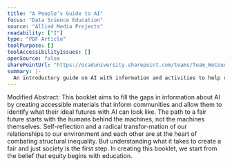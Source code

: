 ```yaml
---
title: "A People’s Guide to AI"
focus: "Data Science Education"
source: "Allied Media Projects"
readability: ["I"]
type: "PDF Article"
toolPurpose: []
toolAccessibilityIssues: []
openSource: false
sharePointUrl: "https://ocaduniversity.sharepoint.com/teams/Team_WeCount/Shared%20Documents/Resources%20and%20Tools/Literature%20(curated)/People's%20Guide%20to%20AI.pdf"
summary: |-
  An introductory guide on AI with information and activities to help readers gain a deeper understanding of AI concepts and problems.
---
```

Modified Abstract: This booklet aims to fill the gaps in information about AI by creating accessible materials that inform communities and allow them to identify what their ideal futures with AI can look like. The path to a fair future starts with the humans behind the machines, not the machines themselves. Self-reflection and a radical transfor-mation of our relationships to our environment and each other are at the heart of combating structural inequality. But understanding what it takes to create a fair and just society is the first step. In creating this booklet, we start from the belief that equity begins with education.
